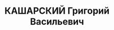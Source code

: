 ---
title: КАШАРСКИЙ Григорий Васильевич
description: "Род. в 1894, Саратовская губ., Царицинский уезд, с. Пролейка, русский,\
  \ член ВКП(б) в 1917-1937. Проживал: г. Москва, Крымская наб., д. 3, общежитие.\
  \ Редактор НИИ Большого атласа мира \n  Арестован 08.04.1937. Обв. по ст. 58-8-11\
  \ УК РСФСР. Приговор: выездная сессия ВК ВС СССР в г. Ленинград, 01.12.1937 – ВМН.\
  \ Расстрелян 01.12.1937"
---